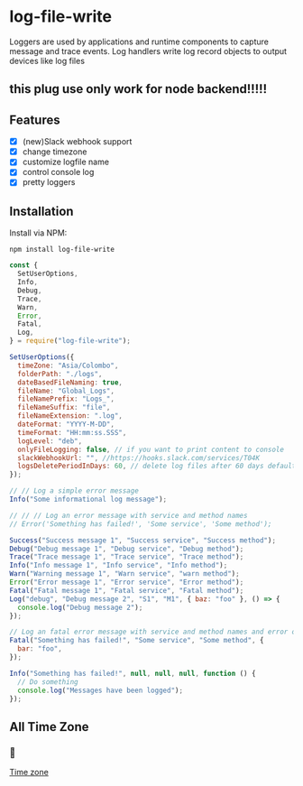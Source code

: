 # log-file-write

Loggers are used by applications and runtime components to capture message and trace events. Log handlers write log record objects to output devices like log files

## this plug use only work for node backend!!!!!

## Features

- [x] (new)Slack webhook support
- [x] change timezone
- [x] customize logfile name
- [x] control console log
- [x] pretty loggers

## Installation

Install via NPM:

```
npm install log-file-write
```

```javascript
const {
  SetUserOptions,
  Info,
  Debug,
  Trace,
  Warn,
  Error,
  Fatal,
  Log,
} = require("log-file-write");

SetUserOptions({
  timeZone: "Asia/Colombo",
  folderPath: "./logs",
  dateBasedFileNaming: true,
  fileName: "Global_Logs",
  fileNamePrefix: "Logs_",
  fileNameSuffix: "file",
  fileNameExtension: ".log",
  dateFormat: "YYYY-M-DD",
  timeFormat: "HH:mm:ss.SSS",
  logLevel: "deb",
  onlyFileLogging: false, // if you want to print content to console
  slackWebhookUrl: "", //https://hooks.slack.com/services/T04K
  logsDeletePeriodInDays: 60, // delete log files after 60 days default is 60
});

// // Log a simple error message
Info("Some informational log message");

// // // Log an error message with service and method names
// Error('Something has failed!', 'Some service', 'Some method');

Success("Success message 1", "Success service", "Success method");
Debug("Debug message 1", "Debug service", "Debug method");
Trace("Trace message 1", "Trace service", "Trace method");
Info("Info message 1", "Info service", "Info method");
Warn("Warning message 1", "Warn service", "warn method");
Error("Error message 1", "Error service", "Error method");
Fatal("Fatal message 1", "Fatal service", "Fatal method");
Log("debug", "Debug message 2", "S1", "M1", { baz: "foo" }, () => {
  console.log("Debug message 2");
});

// Log an fatal error message with service and method names and error object
Fatal("Something has failed!", "Some service", "Some method", {
  bar: "foo",
});

Info("Something has failed!", null, null, null, function () {
  // Do something
  console.log("Messages have been logged");
});
```

## All Time Zone

### 📎

[Time zone](https://gist.github.com/diogocapela/12c6617fc87607d11fd62d2a4f42b02a)
